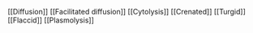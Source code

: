 [[Diffusion]]
[[Facilitated diffusion]]
[[Cytolysis]]
[[Crenated]]
[[Turgid]]
[[Flaccid]]
[[Plasmolysis]]

